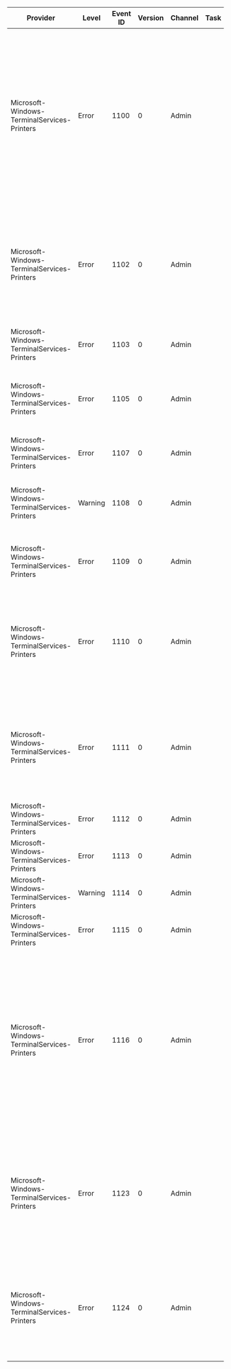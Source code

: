 Provider                                     |  Level    |  Event ID  |  Version  |  Channel  |  Task  |  Opcode  |  Keyword  |  Message
---------------------------------------------|-----------|------------|-----------|-----------|--------|----------|-----------|-----------------------------------------------------------------------------------------------------------------------------------------------------------------------------------------------------------------------------------
Microsoft-Windows-TerminalServices-Printers  |  Error    |  1100      |  0        |  Admin    |        |          |           |  TS RDPDR Device Redirection failed to initialise for a single user session {Param1}. Serial, Parallel, Printer and File System Redirection will be disabled. Look in the System event log for other related errors.
Microsoft-Windows-TerminalServices-Printers  |  Error    |  1102      |  0        |  Admin    |        |          |           |  Driver {Param1} required for printer {Param2} is not installed on the server. Contact the administrator to install the driver before you log in again.
Microsoft-Windows-TerminalServices-Printers  |  Error    |  1103      |  0        |  Admin    |        |          |           |
Microsoft-Windows-TerminalServices-Printers  |  Error    |  1105      |  0        |  Admin    |        |          |           |  Printer security information for the printer {Param1} could not be set.
Microsoft-Windows-TerminalServices-Printers  |  Error    |  1107      |  0        |  Admin    |        |          |           |  The printer {Param1} could not be deleted.
Microsoft-Windows-TerminalServices-Printers  |  Warning  |  1108      |  0        |  Admin    |        |          |           |  Configuration information for the {Param1} printer could not be restored.
Microsoft-Windows-TerminalServices-Printers  |  Error    |  1109      |  0        |  Admin    |        |          |           |  The {Param1} printer could not be set as the default printer.
Microsoft-Windows-TerminalServices-Printers  |  Error    |  1110      |  0        |  Admin    |        |          |           |  An error occurred during processing of {Param1}. The file might be corrupted. Run Setup again to reinstall the file.
Microsoft-Windows-TerminalServices-Printers  |  Error    |  1111      |  0        |  Admin    |        |          |           |  Driver {Param1} required for printer {Param2} is unknown. Contact the administrator to install the driver before you log in again.
Microsoft-Windows-TerminalServices-Printers  |  Error    |  1112      |  0        |  Admin    |        |          |           |
Microsoft-Windows-TerminalServices-Printers  |  Error    |  1113      |  0        |  Admin    |        |          |           |
Microsoft-Windows-TerminalServices-Printers  |  Warning  |  1114      |  0        |  Admin    |        |          |           |
Microsoft-Windows-TerminalServices-Printers  |  Error    |  1115      |  0        |  Admin    |        |          |           |
Microsoft-Windows-TerminalServices-Printers  |  Error    |  1116      |  0        |  Admin    |        |          |           |  The printer {Param1} cannot be redirected by using Remote Desktop Easy Print. The client computer may not have a version of the Remote Desktop Connection client or Microsoft .NET Framework installed that supports this driver.
Microsoft-Windows-TerminalServices-Printers  |  Error    |  1123      |  0        |  Admin    |        |          |           |  The Print Spooler failed to add the printer {Param1}, port {Param2} because of a port error. The Print Spooler will not try to add the printer again.
Microsoft-Windows-TerminalServices-Printers  |  Error    |  1124      |  0        |  Admin    |        |          |           |  The number of printers per session limit was reached. The following print queue was not created: Printer = {Param1}Port = {Param2}